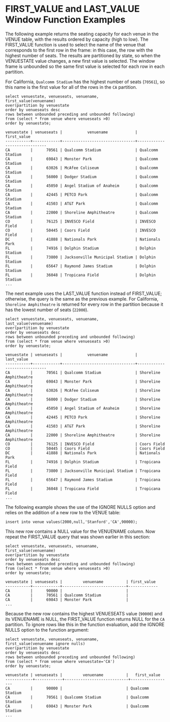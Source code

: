 # FIRST\_VALUE and LAST\_VALUE Window Function Examples<a name="r_Examples_of_firstlast_WF"></a>

The following example returns the seating capacity for each venue in the VENUE table, with the results ordered by capacity \(high to low\)\. The FIRST\_VALUE function is used to select the name of the venue that corresponds to the first row in the frame: in this case, the row with the highest number of seats\. The results are partitioned by state, so when the VENUESTATE value changes, a new first value is selected\. The window frame is unbounded so the same first value is selected for each row in each partition\. 

For California, `Qualcomm Stadium` has the highest number of seats \(`70561`\), so this name is the first value for all of the rows in the `CA` partition\. 

```
select venuestate, venueseats, venuename,
first_value(venuename)
over(partition by venuestate
order by venueseats desc
rows between unbounded preceding and unbounded following)
from (select * from venue where venueseats >0)
order by venuestate;

venuestate | venueseats |           venuename            |         first_value
-----------+------------+--------------------------------+------------------------------
CA         |      70561 | Qualcomm Stadium               | Qualcomm Stadium
CA         |      69843 | Monster Park                   | Qualcomm Stadium
CA         |      63026 | McAfee Coliseum                | Qualcomm Stadium
CA         |      56000 | Dodger Stadium                 | Qualcomm Stadium
CA         |      45050 | Angel Stadium of Anaheim       | Qualcomm Stadium
CA         |      42445 | PETCO Park                     | Qualcomm Stadium
CA         |      41503 | AT&T Park                      | Qualcomm Stadium
CA         |      22000 | Shoreline Amphitheatre         | Qualcomm Stadium
CO         |      76125 | INVESCO Field                  | INVESCO Field
CO         |      50445 | Coors Field                    | INVESCO Field
DC         |      41888 | Nationals Park                 | Nationals Park
FL         |      74916 | Dolphin Stadium                | Dolphin Stadium
FL         |      73800 | Jacksonville Municipal Stadium | Dolphin Stadium
FL         |      65647 | Raymond James Stadium          | Dolphin Stadium
FL         |      36048 | Tropicana Field                | Dolphin Stadium
...
```

The next example uses the LAST\_VALUE function instead of FIRST\_VALUE; otherwise, the query is the same as the previous example\. For California, `Shoreline Amphitheatre` is returned for every row in the partition because it has the lowest number of seats \(`22000`\)\. 

```
select venuestate, venueseats, venuename,
last_value(venuename)
over(partition by venuestate
order by venueseats desc
rows between unbounded preceding and unbounded following)
from (select * from venue where venueseats >0)
order by venuestate;

venuestate | venueseats |           venuename            |          last_value
-----------+------------+--------------------------------+------------------------------
CA         |      70561 | Qualcomm Stadium               | Shoreline Amphitheatre
CA         |      69843 | Monster Park                   | Shoreline Amphitheatre
CA         |      63026 | McAfee Coliseum                | Shoreline Amphitheatre
CA         |      56000 | Dodger Stadium                 | Shoreline Amphitheatre
CA         |      45050 | Angel Stadium of Anaheim       | Shoreline Amphitheatre
CA         |      42445 | PETCO Park                     | Shoreline Amphitheatre
CA         |      41503 | AT&T Park                      | Shoreline Amphitheatre
CA         |      22000 | Shoreline Amphitheatre         | Shoreline Amphitheatre
CO         |      76125 | INVESCO Field                  | Coors Field
CO         |      50445 | Coors Field                    | Coors Field
DC         |      41888 | Nationals Park                 | Nationals Park
FL         |      74916 | Dolphin Stadium                | Tropicana Field
FL         |      73800 | Jacksonville Municipal Stadium | Tropicana Field
FL         |      65647 | Raymond James Stadium          | Tropicana Field
FL         |      36048 | Tropicana Field                | Tropicana Field
...
```

The following example shows the use of the IGNORE NULLS option and relies on the addition of a new row to the VENUE table: 

```
insert into venue values(2000,null,'Stanford','CA',90000);
```

This new row contains a NULL value for the VENUENAME column\. Now repeat the FIRST\_VALUE query that was shown earlier in this section: 

```
select venuestate, venueseats, venuename,
first_value(venuename)
over(partition by venuestate
order by venueseats desc
rows between unbounded preceding and unbounded following)
from (select * from venue where venueseats >0)
order by venuestate;

venuestate | venueseats |         venuename          | first_value
-----------+------------+----------------------------+-------------
CA         |      90000 |                            |
CA         |      70561 | Qualcomm Stadium           |
CA         |      69843 | Monster Park               |
...
```

Because the new row contains the highest VENUESEATS value \(`90000`\) and its VENUENAME is NULL, the FIRST\_VALUE function returns NULL for the `CA` partition\. To ignore rows like this in the function evaluation, add the IGNORE NULLS option to the function argument: 

```
select venuestate, venueseats, venuename,
first_value(venuename ignore nulls)
over(partition by venuestate
order by venueseats desc
rows between unbounded preceding and unbounded following)
from (select * from venue where venuestate='CA')
order by venuestate;

venuestate | venueseats |         venuename          |   first_value
------------+------------+----------------------------+------------------
CA         |      90000 |                            | Qualcomm Stadium
CA         |      70561 | Qualcomm Stadium           | Qualcomm Stadium
CA         |      69843 | Monster Park               | Qualcomm Stadium
...
```